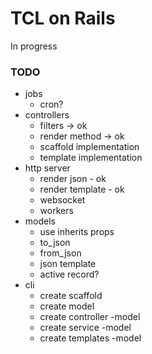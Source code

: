 # TCL on Rails

In progress

### TODO
- jobs 
	- cron?
- controllers
	- filters -> ok
	- render method -> ok
	- scaffold implementation
	- template implementation
- http server
	- render json - ok
	- render template - ok
	- websocket
	- workers
- models
	- use inherits props
	- to_json
	- from_json
	- json template
	- active record?
- cli
	- create scaffold <model name> <fields>
	- create model 	<model name> <fields>
	- create controller -model <model name>
	- create service -model <model name>
	- create templates -model <model name>